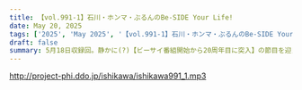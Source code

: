 ```yaml
---
title: 【vol.991-1】石川・ホンマ・ぶるんのBe-SIDE Your Life!
date: May 20, 2025
tags: ['2025', 'May 2025', '【vol.991-1】石川・ホンマ・ぶるんのBe-SIDE Your Lif']
draft: false
summary: 5月18日収録回。静かに(?)【ビーサイ番組開始から20周年目に突入】の節目を迎えました！新規の方も、古参のかたも、番組ご聴取・ご愛顧、本当にありがとうございます！！！つきましては「番組ジングル」「新企画」に関してお知らせがあります。詳しくは、本編にて。
---
```


http://project-phi.ddo.jp/ishikawa/ishikawa991_1.mp3
